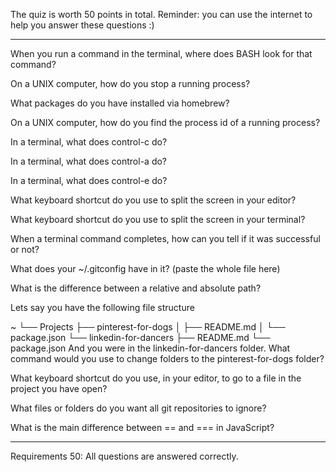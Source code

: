 The quiz is worth 50 points in total.
Reminder: you can use the internet to help you answer these questions :)
__________________________________________

When you run a command in the terminal, where does BASH look for that command?

On a UNIX computer, how do you stop a running process?

What packages do you have installed via homebrew?

On a UNIX computer, how do you find the process id of a running process?

In a terminal, what does control-c do?

In a terminal, what does control-a do?

In a terminal, what does control-e do?

What keyboard shortcut do you use to split the screen in your editor?

What keyboard shortcut do you use to split the screen in your terminal?

When a terminal command completes, how can you tell if it was successful or not?

What does your ~/.gitconfig have in it? (paste the whole file here)

What is the difference between a relative and absolute path?

Lets say you have the following file structure

~
└── Projects
    ├── pinterest-for-dogs
    │   ├── README.md
    │   └── package.json
    └── linkedin-for-dancers
        ├── README.md
        └── package.json
And you were in the linkedin-for-dancers folder. What command would you use to change folders to the pinterest-for-dogs folder?

What keyboard shortcut do you use, in your editor, to go to a file in the project you have open?

What files or folders do you want all git repositories to ignore?

What is the main difference between == and === in JavaScript?


__________________________________________
Requirements
 50: All questions are answered correctly.
